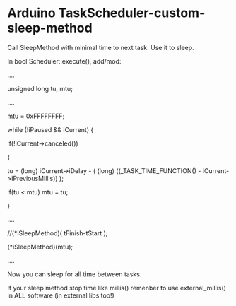 # Arduino TaskScheduler-custom-sleep-method
Call SleepMethod with minimal time to next task. Use it to sleep.

In bool Scheduler::execute(), add/mod:

....

unsigned long tu, mtu;

....

mtu = 0xFFFFFFFF;


while (!iPaused && iCurrent) {


if(!iCurrent->canceled())

{

  tu = (long) iCurrent->iDelay - ( (long) ((_TASK_TIME_FUNCTION() - iCurrent->iPreviousMillis)) );
  
  if(tu < mtu) mtu = tu;
  
}    

....

//(*iSleepMethod)( tFinish-tStart );

(*iSleepMethod)(mtu);

....


Now you can sleep for all time between tasks.

If your sleep method stop time like millis() remenber to use external_millis() in ALL software (in external libs too!)

